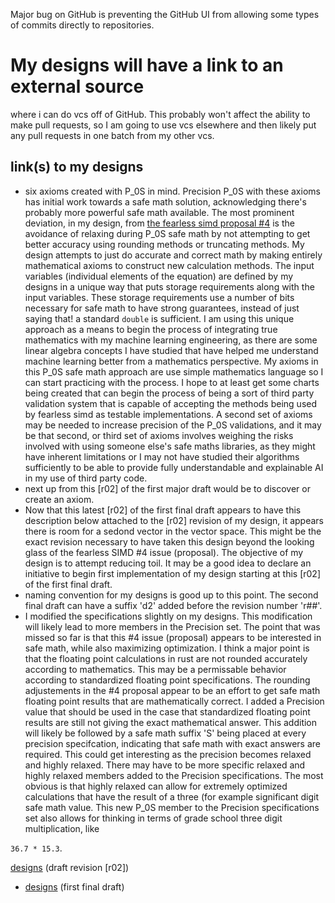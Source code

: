 Major bug on GitHub is preventing the GitHub UI from allowing some types of commits directly to repositories.
# My designs will have a link to an external source
where i can do vcs off of GitHub. This probably won't affect the ability to make pull requests,
so I am going to use vcs elsewhere and then likely put any pull requests in one batch from my other vcs.
## link(s) to my designs 
* six axioms created with P_0S in mind. Precision P_0S with these axioms has initial work towards a safe math solution, acknowledging there's probably more powerful safe math available. The most prominent deviation, in my design, from [the fearless simd proposal #4](https://github.com/raphlinus/fearless_simd/issues/4) is the avoidance of relaxing during P_0S safe math by not attempting to get better accuracy using rounding methods or truncating methods. My design attempts to just do accurate and correct math by making entirely mathematical axioms to construct new calculation methods. The input variables (individual elements of the equation) are defined by my designs in a unique way that puts storage requirements along with the input variables. These storage requirements use a number of bits necessary for safe math to have strong guarantees, instead of just saying that! a standard `double` is sufficient. I am using this unique approach as a means to begin the process of integrating true mathematics with my machine learning engineering, as there are some linear algebra concepts I have studied that have helped me understand machine learning better from a mathematics perspective. My axioms in this P_0S safe math approach are use simple mathematics language so I can start practicing with the process. I hope to at least get some charts being created that can begin the process of being a sort of third party validation system that is capable of accepting the methods being used by fearless simd as testable implementations. A second set of axioms may be needed to increase precision of the P_0S validations, and it may be that second, or third set of axioms involves weighing the risks involved with using someone else's safe maths libraries, as they might have inherent limitations or I may not have studied their algorithms sufficiently to be able to provide fully understandable and explainable AI in my use of third party code.
* next up from this [r02] of the first major draft would be to discover or create an axiom.
* Now that this latest [r02] of the first final draft appears to have this description below attached to the [r02] revision of my design, it appears there is room for a sedond vector in the vector space. This might be the exact revision necessary to have taken this design beyond the looking glass of the fearless SIMD #4 issue (proposal). The objective of my design is to attempt reducing toil. It may be a good idea to declare an initiative to begin first implementation of my design starting at this [r02] of the first final draft.
* naming convention for my designs is good up to this point. The second final draft can have a suffix 'd2' added before the revision number 'r##'.
* I modified the specifications slightly on my designs. This modification will likely lead to more members in the Precision set. The point that was missed so far is that this #4 issue (proposal) appears to be interested in safe math, while also maximizing optimization. I think a major point is that the floating point calculations in rust are not rounded accurately according to mathematics. This may be a permissable behavior according to standardized floating point specifications. The rounding adjustements in the #4 proposal appear to be an effort to get safe math floating point results that are mathematically correct. I added a Precision value that should be used in the case that standardized floating point results are still not giving the exact mathematical answer. This addition will likely be followed by a safe math suffix 'S' being placed at every precision specifcation, indicating that safe math with exact answers are required. This could get interesting as the precision becomes relaxed and highly relaxed. There may have to be more specific relaxed and highly relaxed members added to the Precision specifications. The most obvious is that highly relaxed can allow for extremely optimized calculations that have the result of a three (for example significant digit safe math value. This new P_0S member to the Precision specifications set also allows for thinking in terms of grade school three digit multiplication, like 

`36.7 * 15.3`.

[designs](https://drive.google.com/file/d/1snBYw8Pq-u_TY1w4keyFxD6Yx-L2-tNa/view) (draft revision [r02])
* [designs](https://drive.google.com/file/d/197BB5qRIIvdoGUu9vXULITNleHo6P-eV/view) (first final draft)
